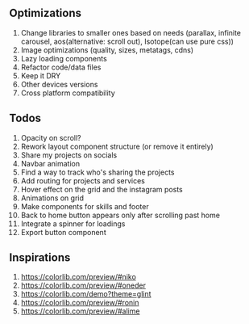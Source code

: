 ## Optimizations

1. Change libraries to smaller ones based on needs (parallax, infinite carousel, aos(alternative: scroll out), Isotope(can use pure css))
2. Image optimizations (quality, sizes, metatags, cdns)
3. Lazy loading components
4. Refactor code/data files
5. Keep it DRY
6. Other devices versions
7. Cross platform compatibility

## Todos

1. Opacity on scroll?
2. Rework layout component structure (or remove it entirely)
3. Share my projects on socials
4. Navbar animation
5. Find a way to track who's sharing the projects
6. Add routing for projects and services
7. Hover effect on the grid and the instagram posts
8. Animations on grid
9. Make components for skills and footer
10. Back to home button appears only after scrolling past home 
11. Integrate a spinner for loadings
12. Export button component

## Inspirations

1. https://colorlib.com/preview/#niko
2. https://colorlib.com/preview/#oneder
3. https://colorlib.com/demo?theme=glint
4. https://colorlib.com/preview/#ronin
5. https://colorlib.com/preview/#alime
